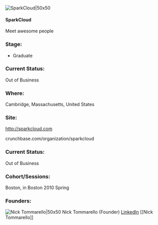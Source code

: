 

![SparkCloud|50x50](https://apimg.techstars.com/connect/images/image_files/5362/8a67/2db0/cdbe/4a00/0001/original/sparkcloud.jpg)

#### SparkCloud
Meet awesome people

### Stage: 
 - Graduate 

### Current Status: 
Out of Business

### Where:
Cambridge, Massachusetts, United States

### Site:
http://sparkcloud.com



crunchbase.com/organization/sparkcloud

### Current Status: 
Out of Business

### Cohort/Sessions: 
Boston, in Boston 2010 Spring

### Founders: 

![Nick Tommarello|50x50](https://s3.amazonaws.com/photos.angel.co/users/83705-medium_jpg?1325485744) Nick Tommarello (Founder) [LinkedIn](https://linkedin.com/in/nicktommarello) [[Nick Tommarello]]


